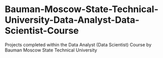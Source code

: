 # Bauman-Moscow-State-Technical-University-Data-Analyst-Data-Scientist-Course
Projects completed within the Data Analyst (Data Scientist) Course by Bauman Moscow State Technical University
